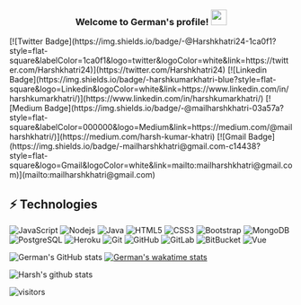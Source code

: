 <h3 align="center">
  Welcome to German's profile!
  <img src="https://media.giphy.com/media/hvRJCLFzcasrR4ia7z/giphy.gif" width="28">
</h3>
[![Twitter Badge](https://img.shields.io/badge/-@Harshkhatri24-1ca0f1?style=flat-square&labelColor=1ca0f1&logo=twitter&logoColor=white&link=https://twitter.com/Harshkhatri24)](https://twitter.com/Harshkhatri24) [![Linkedin Badge](https://img.shields.io/badge/-harshkumarkhatri-blue?style=flat-square&logo=Linkedin&logoColor=white&link=https://www.linkedin.com/in/harshkumarkhatri/)](https://www.linkedin.com/in/harshkumarkhatri/) [![Medium Badge](https://img.shields.io/badge/-@mailharshkhatri-03a57a?style=flat-square&labelColor=000000&logo=Medium&link=https://medium.com/@mailharshkhatri/)](https://medium.com/harsh-kumar-khatri)
[![Gmail Badge](https://img.shields.io/badge/-mailharshkhatri@gmail.com-c14438?style=flat-square&logo=Gmail&logoColor=white&link=mailto:mailharshkhatri@gmail.com)](mailto:mailharshkhatri@gmail.com)

## ⚡ Technologies

![JavaScript](https://img.shields.io/badge/-JavaScript-black?style=flat-square&logo=javascript)
![Nodejs](https://img.shields.io/badge/-Nodejs-black?style=flat-square&logo=Node.js)
![Java](https://img.shields.io/badge/-java-E34A86?style=flat-square&logo=java)
![HTML5](https://img.shields.io/badge/-HTML5-E34F26?style=flat-square&logo=html5&logoColor=white)
![CSS3](https://img.shields.io/badge/-CSS3-1572B6?style=flat-square&logo=css3)
![Bootstrap](https://img.shields.io/badge/-Bootstrap-563D7C?style=flat-square&logo=bootstrap)
![MongoDB](https://img.shields.io/badge/-MongoDB-black?style=flat-square&logo=mongodb)
![PostgreSQL](https://img.shields.io/badge/-PostgreSQL-336791?style=flat-square&logo=postgresql)
![Heroku](https://img.shields.io/badge/-Heroku-430098?style=flat-square&logo=heroku)
![Git](https://img.shields.io/badge/-Git-black?style=flat-square&logo=git)
![GitHub](https://img.shields.io/badge/-GitHub-181717?style=flat-square&logo=github)
![GitLab](https://img.shields.io/badge/-GitLab-FCA121?style=flat-square&logo=gitlab)
![BitBucket](https://img.shields.io/badge/-BitBucket-darkblue?style=flat-square&logo=bitbucket)
![Vue](https://img.shields.io/badge/-Vue-4fc08d?style=flat&logo=Vue.js&logoColor=fff)

![German's GitHub stats](https://github-readme-stats.vercel.app/api?username=gereza7&show_icons=true&theme=tokyonight)
[![German's wakatime stats](https://github-readme-stats.vercel.app/api/wakatime?username=gereza7)](https://github.com/gereza7/github-readme-stats)

![Harsh's github stats](https://github-readme-stats.vercel.app/api?username=harshkumarkhatri&hide=["issues"]&show_icons=true)

![visitors](https://visitor-badge.glitch.me/badge?page_id=harshkumarkhatri.harshkumarkhatri)

